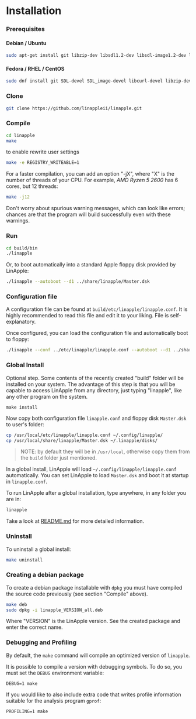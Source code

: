 # Installation


### Prerequisites

#### Debian / Ubuntu

```bash
sudo apt-get install git libzip-dev libsdl1.2-dev libsdl-image1.2-dev libcurl4-openssl-dev zlib1g-dev imagemagick
```

#### Fedora / RHEL / CentOS

```bash
sudo dnf install git SDL-devel SDL_image-devel libcurl-devel libzip-devel GraphicsMagick GraphicsMagick-devel GraphicsMagick-perl
```

### Clone

```bash
git clone https://github.com/linappleii/linapple.git
```

### Compile

```bash
cd linapple
make
```

to enable rewrite user settings
```bash
make -e REGISTRY_WRITEABLE=1
```

For a faster compilation, you can add an option "-jX", where "X" is the number of threads of your CPU. For example, *AMD Ryzen 5 2600* has 6 cores, but 12 threads:
```bash
make -j12
```

Don't worry about spurious warning messages, which can look like errors; chances are that the program will build successfully even with these warnings.

### Run

```bash
cd build/bin
./linapple
```

Or, to boot automatically into a standard Apple floppy disk provided by LinApple:

```bash
./linapple --autoboot --d1 ../share/linapple/Master.dsk
```

### Configuration file

A configuration file can be found at `build/etc/linapple/linapple.conf`. It is highly recommended to read this file and edit it to your liking. File is self-explanatory.

Once configured, you can load the configuration file and automatically boot to floppy:

```bash
./linapple --conf ../etc/linapple/linapple.conf --autoboot --d1 ../share/linapple/Master.dsk
```

### Global Install

Optional step. Some contents of the recently created "build" folder will be installed on your system. The advantage of this step is that you will be capable to access LinApple from any directory, just typing "linapple", like any other program on the system.

```shell
make install
```

Now copy both configuration file `linapple.conf` and floppy disk `Master.dsk` to user's folder:

```bash
cp /usr/local/etc/linapple/linapple.conf ~/.config/linapple/
cp /usr/local/share/linapple/Master.dsk ~/.linapple/disks/
```

> NOTE: by default they will be in `/usr/local`, otherwise copy them from the `build` folder just mentioned.


In a global install, LinApple will load `~/.config/linapple/linapple.conf` automatically. You can set LinApple to load `Master.dsk` and boot it at startup in `linapple.conf`.

To run LinApple after a global installation, type anywhere, in any folder you are in:

```bash
linapple
```

Take a look at [README.md](README.md) for more detailed information.

### Uninstall

To uninstall a global install:

```bash
make uninstall
```

### Creating a debian package

To create a debian package installable with `dpkg` you must have compiled the source code previously (see section "Compile" above).

```bash
make deb
sudo dpkg -i linapple_VERSION_all.deb
```

Where "VERSION" is the LinApple version. See the created package and enter the correct name.

### Debugging and Profiling

By default, the `make` command will compile an optimized version of `linapple`.

It is possible to compile a version with debugging symbols. To do so, you must
set the `DEBUG` environment variable:

    DEBUG=1 make

If you would like to also include extra code that writes profile information
suitable for the analysis program `gprof`:

    PROFILING=1 make
